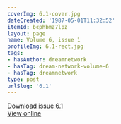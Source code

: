 ```yaml
---
coverImg: 6.1-cover.jpg
dateCreated: '1987-05-01T11:32:52'
itemId: bcphbmz7lpz
layout: page
name: Volume 6, issue 1
profileImg: 6.1-rect.jpg
tags:
- hasAuthor: dreamnetwork
- hasTag: dream-network-volume-6
- hasTag: dreamnetwork
type: post
urlSlug: '6.1'
---
```

<a href="../files/pdfs/Volume_6/6.1-Dream-Network-Bulletin_Volume-6-Number-1.pdf" download="">Download issue 6.1</a><br><a href="../files/pdfs/Volume_6/6.1-Dream-Network-Bulletin_Volume-6-Number-1.pdf">View online</a>